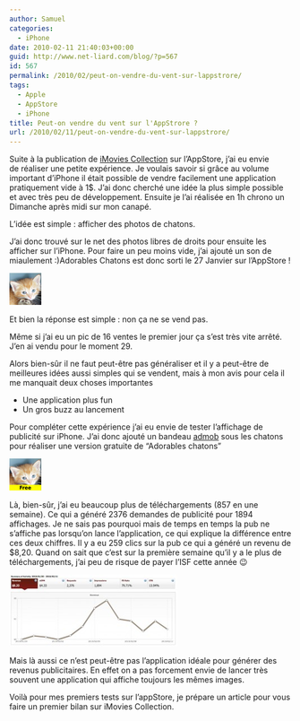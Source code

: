 ```yaml
---
author: Samuel
categories:
  - iPhone
date: 2010-02-11 21:40:03+00:00
guid: http://www.net-liard.com/blog/?p=567
id: 567
permalink: /2010/02/peut-on-vendre-du-vent-sur-lappstrore/
tags:
  - Apple
  - AppStore
  - iPhone
title: Peut-on vendre du vent sur l'AppStrore ?
url: /2010/02/11/peut-on-vendre-du-vent-sur-lappstrore/
---
```


Suite à la publication de [iMovies Collection](http://www.net-liard.com/blog/2010/01/imovies-collection-publie/) sur l&#8217;AppStore, j&#8217;ai eu envie de réaliser une petite expérience. Je voulais savoir si grâce au volume important d&#8217;iPhone il était possible de vendre facilement une application pratiquement vide à 1$. J&#8217;ai donc cherché une idée la plus simple possible et avec très peu de développement. Ensuite je l&#8217;ai réalisée en 1h chrono un Dimanche après midi sur mon canapé.

L&#8217;idée est simple : afficher des photos de chatons.

J&#8217;ai donc trouvé sur le net des photos libres de droits pour ensuite les afficher sur l&#8217;iPhone. Pour faire un peu moins vide, j&#8217;ai ajouté un son de miaulement   :)Adorables Chatons est donc sorti le 27 Janvier sur l&#8217;AppStore !

[![photo](/images/uploads/2010/02/icon.png)](itms://itunes.apple.com/us/app/adorables-chatons/id352275799?mt=8)

<p style="text-align: left;">
  Et bien la réponse est simple : non ça ne se vend pas.
</p>

<p style="text-align: left;">
  Même si j&#8217;ai eu un pic de 16 ventes le premier jour ça s&#8217;est très vite arrêté. J&#8217;en ai vendu pour le moment 29.
</p>

<p style="text-align: left;">
  Alors bien-sûr il ne faut peut-être pas généraliser et il y a peut-être de meilleures idées aussi simples qui se vendent, mais à mon avis pour cela il me manquait deux choses importantes
</p>

  * Une application plus fun
  * Un gros buzz au lancement

<p style="text-align: left;">
  Pour compléter cette expérience j&#8217;ai eu envie de tester l&#8217;affichage de publicité sur iPhone. J&#8217;ai donc ajouté un bandeau <a href="http://www.admob.com">admob</a> sous les chatons pour réaliser une version gratuite de &#8220;Adorables chatons&#8221;
</p>

![photo](/images/uploads/2010/02/icon1.png)

<p style="text-align: left;">
  Là, bien-sûr, j&#8217;ai eu beaucoup plus de téléchargements (857 en une semaine). Ce qui a généré 2376 demandes de publicité pour 1894 affichages. Je ne sais pas pourquoi mais de temps en temps la pub ne s&#8217;affiche pas lorsqu&#8217;on lance l&#8217;application, ce qui explique la différence entre ces deux chiffres. Il y a eu 259 clics sur la pub ce qui a généré un revenu de $8,20. Quand on sait que c&#8217;est sur la première semaine qu&#8217;il y a le plus de téléchargements, j&#8217;ai peu de risque de payer l&#8217;ISF cette année 😉
</p>

![photo](/images/uploads/2010/02/admob-300x128.jpg)

<p style="text-align: left;">
  Mais là aussi ce n&#8217;est peut-être pas l&#8217;application idéale pour générer des revenus publicitaires. En effet on a pas forcement envie de lancer très souvent une application qui affiche toujours les mêmes images.
</p>

<p style="text-align: left;">
  Voilà pour mes premiers tests sur l&#8217;appStore, je prépare un article pour vous faire un premier bilan sur iMovies Collection.
</p>